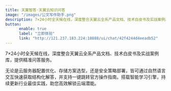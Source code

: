 ```yaml
---
title: 天翼智答·天翼云知识问答
image: "/images/公文写作助手.png"
description: 7×24小时全天候在线，深度整合天翼云全系产品文档、技术白皮书及实战案例库，提供精准问答服务。
button:
      enable: true
      label: "立即体验"
      link: "http://121.237.183.224:18888/ui/chat/42f4244d4eeadb52"
---
```


7×24小时全天候在线，深度整合天翼云全系产品文档、技术白皮书及实战案例库，提供精准问答服务。
<!--more-->
无论是云服务器配置优化、存储方案选型，还是安全策略部署，皆可通过自然语言交互快速获取结构化解答，并支持一键跳转官方操作指南。搭载智能学习引擎，持续更新行业最佳实践，助您高效解锁云端潜能。
